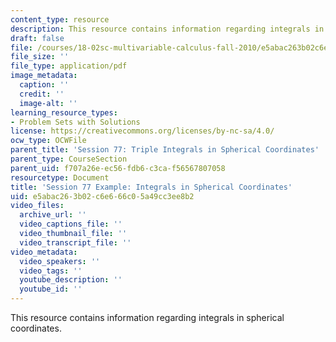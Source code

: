 ```yaml
---
content_type: resource
description: This resource contains information regarding integrals in spherical coordinates.
draft: false
file: /courses/18-02sc-multivariable-calculus-fall-2010/e5abac263b02c6e666c05a49cc3ee8b2_MIT18_02SC_we_77_comb.pdf
file_size: ''
file_type: application/pdf
image_metadata:
  caption: ''
  credit: ''
  image-alt: ''
learning_resource_types:
- Problem Sets with Solutions
license: https://creativecommons.org/licenses/by-nc-sa/4.0/
ocw_type: OCWFile
parent_title: 'Session 77: Triple Integrals in Spherical Coordinates'
parent_type: CourseSection
parent_uid: f707a26e-ec56-fdb6-c3ca-f56567807058
resourcetype: Document
title: 'Session 77 Example: Integrals in Spherical Coordinates'
uid: e5abac26-3b02-c6e6-66c0-5a49cc3ee8b2
video_files:
  archive_url: ''
  video_captions_file: ''
  video_thumbnail_file: ''
  video_transcript_file: ''
video_metadata:
  video_speakers: ''
  video_tags: ''
  youtube_description: ''
  youtube_id: ''
---
```

This resource contains information regarding integrals in spherical coordinates.